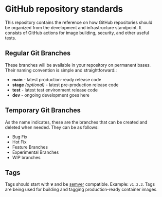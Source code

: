 # GitHub repository standards
This repository contains the reference on how GitHub repositories should be organized from the development and infrastructure standpoint. It consists of GitHub actions for image building, security, and other useful tests.

## Regular Git Branches
These branches will be available in your repository on permanent bases. Their naming convention is simple and straightforward.:
- **main** - latest production-ready release code
- **stage** *(optional)* - latest pre-production release code
- **test** - latest test environment release code
- **dev** - ongoing development goes here

## Temporary Git Branches
As the name indicates, these are the branches that can be created and deleted when needed. They can be as follows:

- Bug Fix
- Hot Fix
- Feature Branches
- Experimental Branches
- WIP branches

## Tags
Tags should start with **v** and be [semver](https://semver.org/) compatible. Example: `v1.2.3`. Tags are being used for building and tagging production-ready container images.
